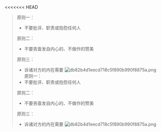 <<<<<<< HEAD
> 原则一：
 > - 不要批评、职责或抱怨任何人
 > 
 > 原则二：
 > - 不要吝啬发自内心的、不做作的赞美
 > 
 > 原则三：
 > - 诉诸对方的内在需要
![db82b4d1eecd718c5f890b990f8875a.png](https://gitee.com/Hao1617/pic-go-bed/raw/master/img/202410151348603.png)
> 原则一：
 > - 不要批评、职责或抱怨任何人
 > 
 > 原则二：
 > - 不要吝啬发自内心的、不做作的赞美
 > 
 > 原则三：
 > - 诉诸对方的内在需要
![db82b4d1eecd718c5f890b990f8875a.png](https://gitee.com/Hao1617/pic-go-bed/raw/master/img/202410151348603.png)
